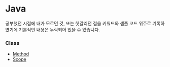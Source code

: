 # Java
공부했던 시점에 내가 모르던 것, 또는 헷갈리던 점을 키워드와 샘플 코드 위주로 기록하였기에 기본적인 내용은 누락되어 있을 수 있습니다.

### Class
- [Method](https://github.com/Hyune-c/TIL/blob/master/Java/Method.md)
- [Scope](https://github.com/Hyune-c/TIL/blob/master/Java/Scope.md)
<!--stackedit_data:
eyJoaXN0b3J5IjpbLTc0NjM1NDY4MF19
-->